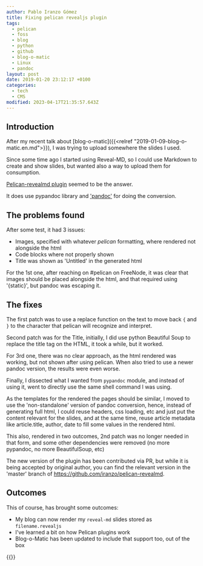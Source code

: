 ```yaml
---
author: Pablo Iranzo Gómez
title: Fixing pelican revealjs plugin
tags:
  - pelican
  - foss
  - blog
  - python
  - github
  - blog-o-matic
  - Linux
  - pandoc
layout: post
date: 2019-01-20 23:12:17 +0100
categories:
  - tech
  - CMS
modified: 2023-04-17T21:35:57.643Z
---
```


## Introduction

After my recent talk about [blog-o-matic]({{<relref "2019-01-09-blog-o-matic.en.md">}}), I was trying to upload somewhere the slides I used.

Since some time ago I started using Reveal-MD, so I could use Markdown to create and show slides, but wanted also a way to upload them for consumption.

[Pelican-revealmd plugin](https://github.com/brookskindle/pelican-revealmd/) seemed to be the answer.

It does use pypandoc library and ['pandoc'](https://pandoc.org) for doing the conversion.

## The problems found

After some test, it had 3 issues:

- Images, specified with whatever _pelican_ formatting, where rendered not alongside the html
- Code blocks where not properly shown
- Title was shown as 'Untitled' in the generated html

For the 1st one, after reaching on #pelican on FreeNode, it was clear that images should be placed alongside the html, and that required using '{static}', but pandoc was escaping it.

## The fixes

The first patch was to use a replace function on the text to move back `{` and `}` to the character that pelican will recognize and interpret.

Second patch was for the Title, initially, I did use python Beautiful Soup to replace the title tag on the HTML, it took a while, but it worked.

For 3rd one, there was no clear approach, as the html rendered was working, but not shown after using pelican. When also tried to use a newer pandoc version, the results were even worse.

Finally, I dissected what I wanted from `pypandoc` module, and instead of using it, went to directly use the same shell command I was using.

As the templates for the rendered the pages should be similar, I moved to use the 'non-standalone' version of pandoc conversion, hence, instead of generating full html, I could reuse headers, css loading, etc and just put the content
relevant for the slides, and at the same time, reuse article metadata like article.title, author, date to fill some values in the rendered html.

This also, rendered in two outcomes, 2nd patch was no longer needed in that form, and some other dependencies were removed (no more pypandoc, no more BeautifulSoup, etc)

The new version of the plugin has been contributed via PR, but while it is being accepted by original author, you can find the relevant version in the 'master' branch of <https://github.com/iranzo/pelican-revealmd>.

## Outcomes

This of course, has brought some outcomes:

- My blog can now render my `reveal-md` slides stored as `filename.revealjs`
- I've learned a bit on how Pelican plugins work
- Blog-o-Matic has been updated to include that support too, out of the box

{{<enjoy>}}
